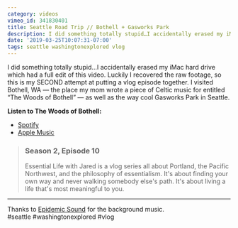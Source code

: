 ```yaml
---
category: videos
vimeo_id: 341830401
title: Seattle Road Trip // Bothell + Gasworks Park
description: I did something totally stupid…I accidentally erased my iMac hard drive which had a full edit of this video. Luckily I recovered the raw footage, so this is my SECOND attempt at putting a vlog episode together. I visited Bothell, WA — the place my mom wrote a piece of Celtic music for entitled “The Woods of Bothell” — as well as the way cool Gasworks Park in Seattle.
date: '2019-03-25T10:07:31-07:00'
tags: seattle washingtonexplored vlog
---
```


I did something totally stupid…I accidentally erased my iMac hard drive which had a full edit of this video. Luckily I recovered the raw footage, so this is my SECOND attempt at putting a vlog episode together. I visited Bothell, WA — the place my mom wrote a piece of Celtic music for entitled “The Woods of Bothell” — as well as the way cool Gasworks Park in Seattle.

**Listen to The Woods of Bothell:**

* [Spotify](https://open.spotify.com/track/4n9xlo4C5IIUWIBssCCuHd)
* [Apple Music](https://itunes.apple.com/us/album/a-ghealach-%C3%B9r-yellow-cow-the-woods-of-bothell/65522745?i=65522731)

> ### Season 2, Episode 10
> 
> Essential Life with Jared is a vlog series all about Portland, the Pacific Northwest, and the philosophy of essentialism. It's about finding your own way and never walking somebody else's path. It's about living a life that's most meaningful to you.

----

Thanks to [Epidemic Sound](https://player.epidemicsound.com) for the background music.  
#seattle #washingtonexplored #vlog